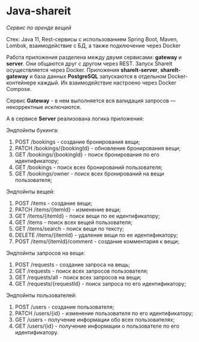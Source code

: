 # Java-shareit

_Сервис по аренде вещей_

Стек: Java 11, Rest-сервисы с использованием Spring Boot, Maven, Lombok, взаимодействие с БД, а также подключение 
через Docker

Работа приложения разделена между двумя сервисами: **gateway** и **server**. Они общаются друг с другом через REST.
Запуск ShareIt осуществляется через Docker. Приложения **shareIt-server**, **shareIt-gateway** и база данных **PostgreSQL**
запускаются в отдельном Docker-контейнере каждый. Их взаимодействие настроено через Docker Compose.

Сервис **Gateway** - в нем выполняется вся валидация запросов — некорректные исключаются.

А в сервисе **Server** реализована логика приложения:

Эндпойнты букинга:
1. POST /bookings - создание бронирования вещи;
2. PATCH /bookings/{bookingId} - обновление бронирования вещи;
3. GET /bookings/{bookingId} - поиск бронирования по его идентификатору;
4. GET /bookings - поиск всех бронирований пользователя;
5. GET /bookings/owner - поиск всех бронирований на вещи пользователя;

Эндпойнты вещей:
1. POST /items - создание вещи;
2. PATCH /items/{itemId} - изменение вещи;
3. GET /items/{itemId} - поиск вещи по ее идентификатору;
4. GET /items - поиск всех вещей пользователя;
5. GET /items/search - поиск вещи по тексту;
6. DELETE /items/{itemId}  - удаление вещи по ее идентификатору;
7. POST /items/{itemId}/comment - создание комментария к вещи;

Эндпойнты запросов на вещи:
1. POST /requests - создание запроса на вещь;
2. GET /requests - поиск всех запросов пользователя;
3. GET /requests/all - поиск всех запросов на вещи;
4. GET /requests/{requestId} - поиск запроса по его идентификатору;

Эндпойнты пользователей:
1. POST /users - создание пользователя;
2. PATCH /users/{id} - изменение пользователя по его идентификатору;
3. GET /users - получение информации обо всех пользователях;
4. GET /users/{id} - получение информации о пользователе по его идентификатору.